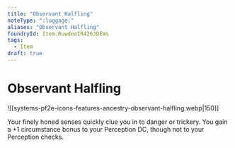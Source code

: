 ```yaml
---
title: "Observant Halfling"
noteType: ":luggage:"
aliases: "Observant Halfling"
foundryId: Item.RuwdeoIR426JDEWs
tags:
  - Item
draft: true
---
```


# Observant Halfling
![[systems-pf2e-icons-features-ancestry-observant-halfling.webp|150]]

Your finely honed senses quickly clue you in to danger or trickery. You gain a +1 circumstance bonus to your Perception DC, though not to your Perception checks.
